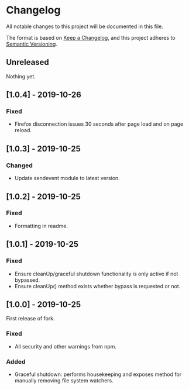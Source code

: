 # Changelog

All notable changes to this project will be documented in this file.

The format is based on [Keep a Changelog](https://keepachangelog.com/en/1.0.0/), and this project adheres to [Semantic Versioning](https://semver.org/spec/v2.0.0.html).

## Unreleased

Nothing yet.

## [1.0.4] - 2019-10-26

### Fixed

  - Firefox disconnection issues 30 seconds after page load and on page reload.

## [1.0.3] - 2019-10-25

### Changed

  - Update sendevent module to latest version.

## [1.0.2] - 2019-10-25

### Fixed

  - Formatting in readme.

## [1.0.1] - 2019-10-25

### Fixed

  - Ensure cleanUp/graceful shutdown functionality is only active if not bypassed.
  - Ensure cleanUp() method exists whether bypass is requested or not.

## [1.0.0] - 2019-10-25

First release of fork.

### Fixed

  - All security and other warnings from npm.

### Added

  - Graceful shutdown: performs housekeeping and exposes method for manually removing file system watchers.
